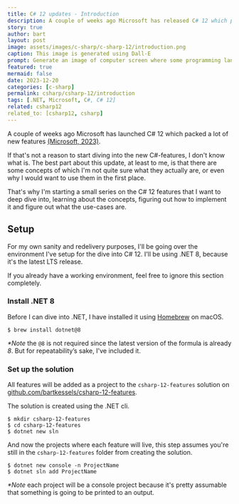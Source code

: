 ```yaml
---
title: C# 12 updates - Introduction
description: A couple of weeks ago Microsoft has released C# 12 which packed a lot of new features. In the upcoming weeks I'll be diving into these update and writing about it.
story: true
author: bart
layout: post
image: assets/images/c-sharp/c-sharp-12/introduction.png
caption: This image is generated using Dall-E
prompt: Generate an image of computer screen where some programming language is being displayed on the screen in a minimalistic flat style
featured: true
mermaid: false
date: 2023-12-20
categories: [c-sharp]
permalink: csharp/csharp-12/introduction
tags: [.NET, Microsoft, C#, C# 12]
related: csharp12
related_to: [csharp12, csharp]
---
```


A couple of weeks ago Microsoft has launched C# 12 which packed a lot of new features [(Microsoft, 2023)](https://learn.microsoft.com/en-us/dotnet/csharp/whats-new/csharp-12).

If that's not a reason to start diving into the new C#-features, I don't know what is. The best part about this update, at least to me, is that there
are some concepts of which I'm not quite sure what they actually are, or even why I would want to use them in the first place.

That's why I'm starting a small series on the C# 12 features that I want to deep dive into, learning about the concepts, figuring out how to implement it and figure out what the use-cases are.

## Setup

For my own sanity and redelivery purposes, I'll be going over the environment I've setup for the dive into C# 12. I'll be using .NET 8, because it's the latest LTS release.

If you already have a working environment, feel free to ignore this section completely.

### Install .NET 8

Before I can dive into .NET, I have installed it using [Homebrew](https://homebrew.sh) on macOS.

```shell
$ brew install dotnet@8
```

_*Note_ the `@8` is not required since the latest version of the formula is already _8_. But for repeatability’s sake, I've included it.

### Set up the solution

All features will be added as a project to the `csharp-12-features` solution on [github.com/bartkessels/csharp-12-features](https://github.com/bartkessels/csharp-12-features).

The solution is created using the .NET cli.

```shell
$ mkdir csharp-12-features
$ cd csharp-12-features
$ dotnet new sln
```

And now the projects where each feature will live, this step assumes you're still in the `csharp-12-features` folder from creating the solution.

```shell
$ dotnet new console -n ProjectName
$ dotnet sln add ProjectName
```

_*Note_ each project will be a console project because it's pretty assumable that something is going to be printed to an output.